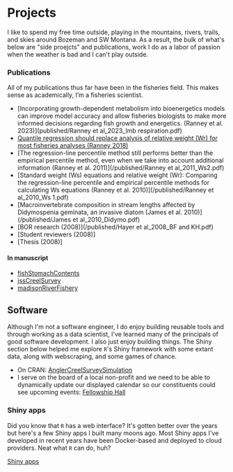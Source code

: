 Projects 
========

I like to spend my free time outside, playing in the mountains, rivers, trails, and skies around Bozeman and SW Montana. As a result, the bulk of what's below are "side proejcts" and publications, work I do as a labor of passion when the weather is bad and I can't play outside.

### Publications

All of my publications thus far have been in the fisheries field. This makes sense as academically, I’m a fisheries scientist.

* [Incorporating growth-dependent metabolism into bioenergetics models can improve model accuracy and allow fisheries biologists to make more informed decisions regarding fish growth and energetics. (Ranney et al. 2023)](published/Ranney et al_2023_lmb respiration.pdf)
* [Quantile regression should replace analysis of relative weight (Wr) for most fisheries analyses (Ranney 2018)](/waeQuantiles)
* [The regression-line percentile method still performs better than the empirical percentile method, even when we take into account additional information (Ranney et al. 2011)](/published/Ranney et al_2011_Ws2.pdf)
* [Standard weight (Ws) equations and relative weight (Wr): Comparing the regression-line percentile and empirical percentile methods for calculating Ws equations (Ranney et al. 2010)](/published/Ranney et al_2010_Ws 1.pdf) 
* [Macroinvertebrate composition in stream lengths affected by Didymospenia geminata, an invasive diatom (James et al. 2010)](/published/James et al_2010_Didymo.pdf)
* [BOR research (2008)](/published/Hayer et al_2008_BF and KH.pdf)
* [Student reviewers (2008)]
* [Thesis (2008)]

#### In manuscript

* [fishStomachContents](/fishStomachContents)
* [jssCreelSurvey](/jssCreelSurvey)
* [madisonRiverFishery](/madison_river_fisheries)

## Software

Although I'm not a software engineer, I do enjoy building reusable tools and through working as a data scientist, I've learned many of the principals of good software development. I also just enjoy building things. The Shiny section below helped me explore `R`'s Shiny framework with some extant data, along with webscraping, and some games of chance.

* On CRAN: [AnglerCreelSurveySimulation](/AnglerCreelSurveySimulation)
* I serve on the board of a local non-profit and we need to be able to dynamically update our displayed calendar so our constituents could see upcoming events: [Fellowship Hall](/fh)

### Shiny apps

Did you know that `R` has a web interface? It's gotten better over the years but here's a few Shiny apps I built many moons ago. Most Shiny apps I've developed in recent years have been Docker-based and deployed to cloud providers. Neat what `R` can do, huh?

[Shiny apps](/shinyApps)